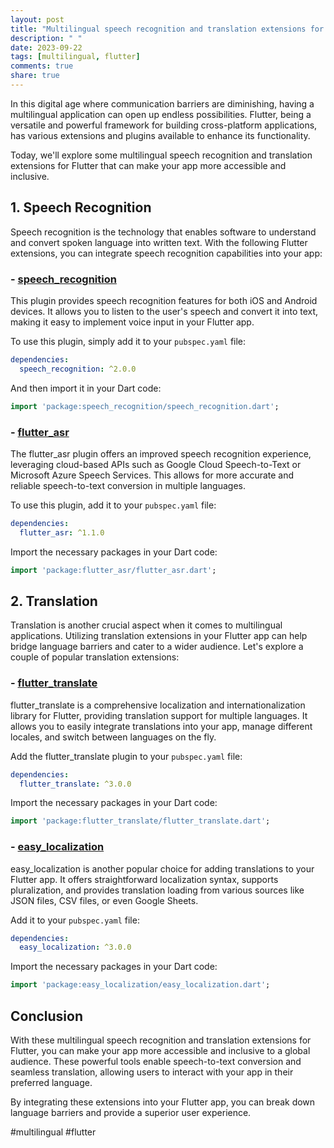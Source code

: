 ```yaml
---
layout: post
title: "Multilingual speech recognition and translation extensions for Flutter"
description: " "
date: 2023-09-22
tags: [multilingual, flutter]
comments: true
share: true
---
```


In this digital age where communication barriers are diminishing, having a multilingual application can open up endless possibilities. Flutter, being a versatile and powerful framework for building cross-platform applications, has various extensions and plugins available to enhance its functionality.

Today, we'll explore some multilingual speech recognition and translation extensions for Flutter that can make your app more accessible and inclusive.

## 1. Speech Recognition

Speech recognition is the technology that enables software to understand and convert spoken language into written text. With the following Flutter extensions, you can integrate speech recognition capabilities into your app:

### - [speech_recognition](https://pub.dev/packages/speech_recognition)

This plugin provides speech recognition features for both iOS and Android devices. It allows you to listen to the user's speech and convert it into text, making it easy to implement voice input in your Flutter app.

To use this plugin, simply add it to your `pubspec.yaml` file:

```yaml
dependencies:
  speech_recognition: ^2.0.0
```

And then import it in your Dart code:

```dart
import 'package:speech_recognition/speech_recognition.dart';
```

### - [flutter_asr](https://pub.dev/packages/flutter_asr)

The flutter_asr plugin offers an improved speech recognition experience, leveraging cloud-based APIs such as Google Cloud Speech-to-Text or Microsoft Azure Speech Services. This allows for more accurate and reliable speech-to-text conversion in multiple languages.

To use this plugin, add it to your `pubspec.yaml` file:

```yaml
dependencies:
  flutter_asr: ^1.1.0
```

Import the necessary packages in your Dart code:

```dart
import 'package:flutter_asr/flutter_asr.dart';
```

## 2. Translation

Translation is another crucial aspect when it comes to multilingual applications. Utilizing translation extensions in your Flutter app can help bridge language barriers and cater to a wider audience. Let's explore a couple of popular translation extensions:

### - [flutter_translate](https://pub.dev/packages/flutter_translate)

flutter_translate is a comprehensive localization and internationalization library for Flutter, providing translation support for multiple languages. It allows you to easily integrate translations into your app, manage different locales, and switch between languages on the fly.

Add the flutter_translate plugin to your `pubspec.yaml` file:

```yaml
dependencies:
  flutter_translate: ^3.0.0
```

Import the necessary packages in your Dart code:

```dart
import 'package:flutter_translate/flutter_translate.dart';
```

### - [easy_localization](https://pub.dev/packages/easy_localization)

easy_localization is another popular choice for adding translations to your Flutter app. It offers straightforward localization syntax, supports pluralization, and provides translation loading from various sources like JSON files, CSV files, or even Google Sheets.

Add it to your `pubspec.yaml` file:

```yaml
dependencies:
  easy_localization: ^3.0.0
```

Import the necessary packages in your Dart code:

```dart
import 'package:easy_localization/easy_localization.dart';
```

## Conclusion

With these multilingual speech recognition and translation extensions for Flutter, you can make your app more accessible and inclusive to a global audience. These powerful tools enable speech-to-text conversion and seamless translation, allowing users to interact with your app in their preferred language.

By integrating these extensions into your Flutter app, you can break down language barriers and provide a superior user experience.

#multilingual #flutter